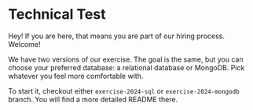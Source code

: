 # Technical Test 

Hey! If you are here, that means you are part of our hiring process. Welcome!

We have two versions of our exercise. The goal is the same, but you can choose your preferred database: a relational database or MongoDB. Pick whatever you feel more comfortable with.

To start it, checkout either `exercise-2024-sql` or `exercise-2024-mongodb` branch. You will find a more detailed README there. 

